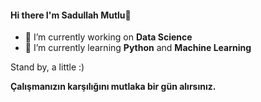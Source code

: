#### Hi there I'm Sadullah Mutlu👋 

* 🔭 I’m currently working on **Data Science**
* 🌱 I’m currently learning **Python** and **Machine Learning**

Stand by, a little :)

**Çalışmanızın karşılığını mutlaka bir gün alırsınız.**

<!--
**sadullahmutlu/sadullahmutlu** is a ✨ _special_ ✨ repository because its `README.md` (this file) appears on your GitHub profile.

Here are some ideas to get you started:


-->
